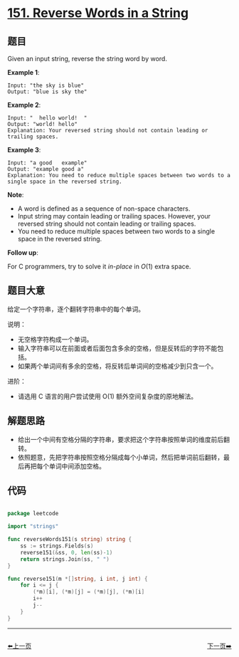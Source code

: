 # [151. Reverse Words in a String](https://leetcode.com/problems/reverse-words-in-a-string/)



## 题目

Given an input string, reverse the string word by word.

**Example 1**:

    Input: "the sky is blue"
    Output: "blue is sky the"

**Example 2**:

    Input: "  hello world!  "
    Output: "world! hello"
    Explanation: Your reversed string should not contain leading or trailing spaces.

**Example 3**:

    Input: "a good   example"
    Output: "example good a"
    Explanation: You need to reduce multiple spaces between two words to a single space in the reversed string.

**Note**:

- A word is defined as a sequence of non-space characters.
- Input string may contain leading or trailing spaces. However, your reversed string should not contain leading or trailing spaces.
- You need to reduce multiple spaces between two words to a single space in the reversed string.

**Follow up**:

For C programmers, try to solve it *in-place* in *O*(1) extra space.


## 题目大意

给定一个字符串，逐个翻转字符串中的每个单词。

说明：

- 无空格字符构成一个单词。
- 输入字符串可以在前面或者后面包含多余的空格，但是反转后的字符不能包括。
- 如果两个单词间有多余的空格，将反转后单词间的空格减少到只含一个。
 

进阶：

- 请选用 C 语言的用户尝试使用 O(1) 额外空间复杂度的原地解法。


## 解题思路


- 给出一个中间有空格分隔的字符串，要求把这个字符串按照单词的维度前后翻转。
- 依照题意，先把字符串按照空格分隔成每个小单词，然后把单词前后翻转，最后再把每个单词中间添加空格。


## 代码

```go

package leetcode

import "strings"

func reverseWords151(s string) string {
	ss := strings.Fields(s)
	reverse151(&ss, 0, len(ss)-1)
	return strings.Join(ss, " ")
}

func reverse151(m *[]string, i int, j int) {
	for i <= j {
		(*m)[i], (*m)[j] = (*m)[j], (*m)[i]
		i++
		j--
	}
}

```


----------------------------------------------
<div style="display: flex;justify-content: space-between;align-items: center;">
<p><a href="https://books.halfrost.com/leetcode/ChapterFour/0100~0199/0150.Evaluate-Reverse-Polish-Notation/">⬅️上一页</a></p>
<p><a href="https://books.halfrost.com/leetcode/ChapterFour/0100~0199/0152.Maximum-Product-Subarray/">下一页➡️</a></p>
</div>
